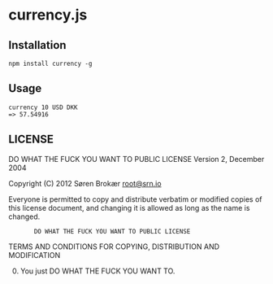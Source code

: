 # currency.js

## Installation

```npm install currency -g```

## Usage
```
currency 10 USD DKK
=> 57.54916
```

## LICENSE
  DO WHAT THE FUCK YOU WANT TO PUBLIC LICENSE
                   Version 2, December 2004

Copyright (C) 2012 Søren Brokær <root@srn.io>

Everyone is permitted to copy and distribute verbatim or modified
copies of this license document, and changing it is allowed as long
as the name is changed.

           DO WHAT THE FUCK YOU WANT TO PUBLIC LICENSE
  TERMS AND CONDITIONS FOR COPYING, DISTRIBUTION AND MODIFICATION

 0. You just DO WHAT THE FUCK YOU WANT TO.